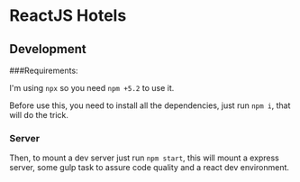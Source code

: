 # ReactJS Hotels

## Development

###Requirements:

I'm using `npx` so you need `npm +5.2` to use it.

Before use this, you need to install all the dependencies, just run `npm i`, that will do the trick.

### Server

Then, to mount a dev server just run `npm start`, this will mount a express server, some gulp task to assure code quality and a react dev environment.
